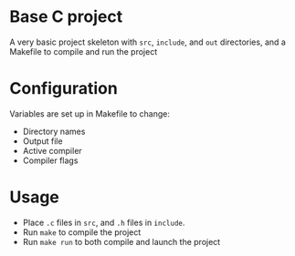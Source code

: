 # Base C project
A very basic project skeleton with `src`, `include`, and `out` directories, and a Makefile to compile and run the project

# Configuration
Variables are set up in Makefile to change:
- Directory names
- Output file
- Active compiler
- Compiler flags

# Usage
- Place `.c` files in `src`, and `.h` files in `include`.
- Run `make` to compile the project
- Run `make run` to both compile and launch the project